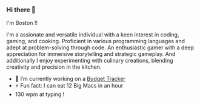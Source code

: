 ### Hi there 👋

I'm Boston !!

I'm a assionate and versatile individual with a keen interest in coding, gaming, and cooking. Proficient in various programming languages and adept at problem-solving through code. An enthusiastic gamer with a deep appreciation for immersive storytelling and strategic gameplay. And additionally I enjoy experimenting with culinary creations, blending creativity and precision in the kitchen.

- 🔭 I’m currently working on a [Budget Tracker](https://github.com/Boston-Phillips-Lepaio/Budget-Tracker)
- ⚡ Fun fact: I can eat 12 Big Macs in an hour
- 130 wpm at typing !
<!--
**Boston-Phillips-Lepaio/Boston-Phillips-Lepaio** is a ✨ _special_ ✨ repository because its `README.md` (this file) appears on your GitHub profile.

Here are some ideas to get you started:

- 🔭 I’m currently working on ...
- 🌱 I’m currently learning ...
- 👯 I’m looking to collaborate on ...
- 🤔 I’m looking for help with ...
- 💬 Ask me about ...
- 📫 How to reach me: ...
- 😄 Pronouns: ...
- ⚡ Fun fact: ...
-->
